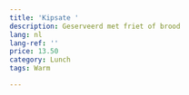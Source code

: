 ```yaml
---
title: 'Kipsate '
description: Geserveerd met friet of brood
lang: nl
lang-ref: ''
price: 13.50
category: Lunch
tags: Warm

---
```

